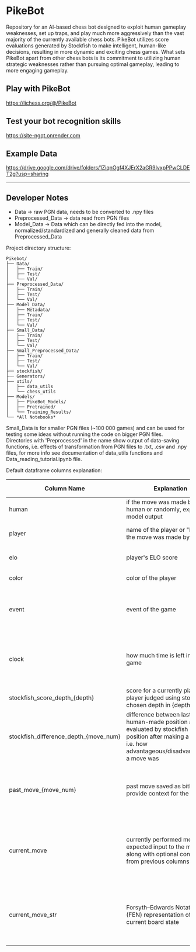 # PikeBot
Repository for an AI-based chess bot designed to exploit human gameplay weaknesses, set up traps, and play much more aggressively than the vast majority of the currently available chess bots.
PikeBot utilizes score evaluations generated by Stockfish to make intelligent, human-like decisions, resulting in more dynamic and exciting chess games. 
What sets PikeBot apart from other chess bots is its commitment to utilizing human strategic weaknesses rather than pursuing optimal gameplay, leading to more engaging gameplay.

## Play with PikeBot
https://lichess.org/@/PikeBot

## Test your bot recognition skills
https://site-ngqt.onrender.com

## Example Data
https://drive.google.com/drive/folders/1ZiqnOgf4XJErX2aGR9IvxpPPwCLDET2g?usp=sharing <br>

---

## Developer Notes
 - Data -> raw PGN data, needs to be converted to .npy files <br>
 - Preprocessed_Data -> data read from PGN files <br>
 - Model_Data -> Data which can be directly fed into the model, normalized/standardized and generally cleaned data from Preprocessed_Data <br>

Project directory structure:
```
Pikebot/
├── Data/
│   ├── Train/
│   ├── Test/
│   └── Val/
├── Preprocessed_Data/
│   ├── Train/
│   ├── Test/
│   └── Val/
├── Model_Data/
│   ├── Metadata/
│   ├── Train/
│   ├── Test/
│   └── Val/
├── Small_Data/
│   ├── Train/
│   ├── Test/
│   └── Val/
├── Small_Preprocessed_Data/
│   ├── Train/
│   ├── Test/
│   └── Val/
├── stockfish/
├── Generators/
├── utils/
│   ├── data_utils
│   └── chess_utils
├── Models/
│   ├── PikeBot_Models/
│   ├── Pretrained/
│   └── Training_Results/
└── *All Notebooks*
```
Small_Data is for smaller PGN files (~100 000 games) and can be used for testing some ideas without running the code on bigger PGN files. Directories with 'Preprocessed' in the name show output of data-saving functions, i.e. effects of transformation from PGN files to .txt, .csv and .npy files, for more info see documentation of data_utils functions and Data_reading_tutorial.ipynb file.

Default dataframe columns explanation:

| Column Name | Explanation | Expected Values |
| --------------- | --------------- | --------------- |
| human    | if the move was made by a human or randomly, expected model output   | True/False  |
| player    | name of the player or "bot" if the move was made by a bot    | name of the player like: "cixon123"    |
| elo    | player's ELO score   | integer value, e.g. 1397    |
| color    | color of the player    | "White" or "Black"   |
| event    | event of the game    |  Event as defined in Lichess, e.g. Rated Classical game   |
| clock    | how much time is left in the game    | floating point number representing time left in a game, e.g. 64.0    |
| stockfish_score_depth_{depth}    | score for a currently playing player judged using stockfish of chosen depth in {depth}    | Stockfish score as int, e.g. 744    |
| stockfish_difference_depth_{move_num}    | difference between last human-made position as evaluated by stockfish and the position after making a move, i.e. how advantageous/disadvantageous a move was    |  Stockfish score as int, e.g. 744   |
| past_move_{move_num}    | past move saved as bitboard to provide context for the model    | bitboard representing board state from past turns, shaped (76, 8, 8)    |
| current_move    | currently performed move, expected input to the model along with optional context from previous columns    | bitboard representing board state after the current human/bot move, shaped (76, 8, 8)    |
| current_move_str    | Forsyth–Edwards Notation (FEN) representation of the current board state    | String representing the board state (example shortened here) - , e.g. r2q1rk1/...    |

